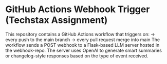 # GitHub Actions Webhook Trigger (Techstax Assignment)

This repository contains a GitHub Actions workflow that triggers on:
-> every push to the main branch
-> every pull request merge into main
The workflow sends a POST webhook to a Flask-based LLM server hosted in the webhook-repo. The server uses OpenAI to generate smart summaries or changelog-style responses based on the type of event received.
